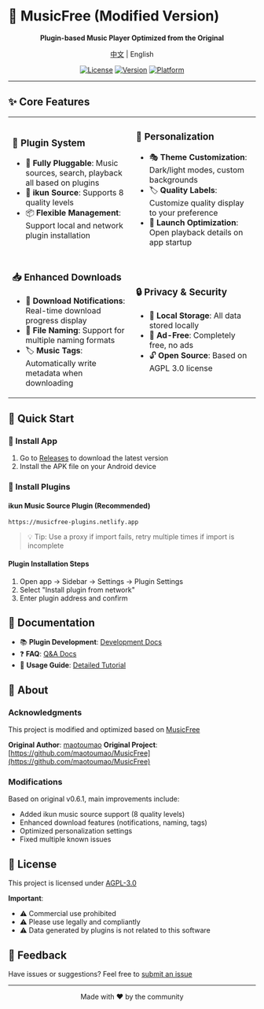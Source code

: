 # 🎵 MusicFree (Modified Version)

<div align="center">

  **Plugin-based Music Player Optimized from the Original**

  [中文](./readme.md) | English

  [![License](https://img.shields.io/badge/license-AGPL%203.0-blue)](LICENSE)
  [![Version](https://img.shields.io/github/v/release/Toskysun/MusicFree?color=green)](https://github.com/Toskysun/MusicFree/releases)
  [![Platform](https://img.shields.io/badge/platform-Android-orange)]()

</div>

---

## ✨ Core Features

<table>
<tr>
<td width="50%">

### 🎯 Plugin System
- 🔌 **Fully Pluggable**: Music sources, search, playback all based on plugins
- 🎵 **ikun Source**: Supports 8 quality levels
- 📦 **Flexible Management**: Support local and network plugin installation

</td>
<td width="50%">

### 🎨 Personalization
- 🎭 **Theme Customization**: Dark/light modes, custom backgrounds
- 🏷️ **Quality Labels**: Customize quality display to your preference
- 🚀 **Launch Optimization**: Open playback details on app startup

</td>
</tr>
<tr>
<td width="50%">

### 📥 Enhanced Downloads
- 🔔 **Download Notifications**: Real-time download progress display
- 📝 **File Naming**: Support for multiple naming formats
- 🏷️ **Music Tags**: Automatically write metadata when downloading

</td>
<td width="50%">

### 🔒 Privacy & Security
- 💾 **Local Storage**: All data stored locally
- 🚫 **Ad-Free**: Completely free, no ads
- 🔓 **Open Source**: Based on AGPL 3.0 license

</td>
</tr>
</table>

## 🚀 Quick Start

### 📲 Install App
1. Go to [Releases](https://github.com/Toskysun/MusicFree/releases) to download the latest version
2. Install the APK file on your Android device

### 🔌 Install Plugins

#### ikun Music Source Plugin (Recommended)
```
https://musicfree-plugins.netlify.app
```
> 💡 Tip: Use a proxy if import fails, retry multiple times if import is incomplete

#### Plugin Installation Steps
1. Open app → Sidebar → Settings → Plugin Settings
2. Select "Install plugin from network"
3. Enter plugin address and confirm

## 📖 Documentation

- 📚 **Plugin Development**: [Development Docs](https://musicfree.catcat.work/plugin/introduction.html)
- ❓ **FAQ**: [Q&A Docs](https://musicfree.catcat.work/qa/common.html)
- 🔧 **Usage Guide**: [Detailed Tutorial](https://musicfree.catcat.work/usage/mobile/install-plugin.html)

## 🤝 About

### Acknowledgments

This project is modified and optimized based on [MusicFree](https://github.com/maotoumao/MusicFree)

**Original Author**: [maotoumao](https://github.com/maotoumao)
**Original Project**: [https://github.com/maotoumao/MusicFree](https://github.com/maotoumao/MusicFree)

### Modifications

Based on original v0.6.1, main improvements include:
- Added ikun music source support (8 quality levels)
- Enhanced download features (notifications, naming, tags)
- Optimized personalization settings
- Fixed multiple known issues

## 📄 License

This project is licensed under [AGPL-3.0](LICENSE)

**Important**:
- ⚠️ Commercial use prohibited
- ⚠️ Please use legally and compliantly
- ⚠️ Data generated by plugins is not related to this software

## 💬 Feedback

Have issues or suggestions? Feel free to [submit an issue](../../issues)

---

<div align="center">
  Made with ❤️ by the community
</div>